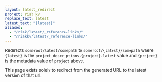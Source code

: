 ```yaml
---
layout: latest_redirect
project: riak_kv
replace_text: latest
latest_text: "{latest}"
aliases:
  - "/riak/latest/_reference-links/"
  - "/riakkv/latest/_reference-links/"
---
```


Redirects `someroot/latest/somepath` to `someroot/{latest}/somepath` 
where `{latest}` is the `project_descriptions.{project}.latest` value
and `{project}` is the metadata value of `project` above.

This page exists solely to redirect from the generated URL to the latest version of
that url.


